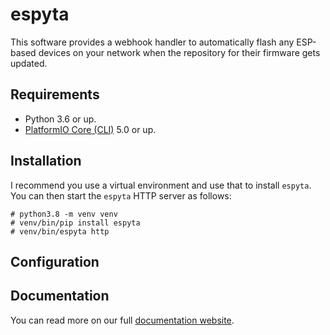 # espyta

This software provides a webhook handler to automatically flash any ESP-based
devices on your network when the repository for their firmware gets updated.

## Requirements

- Python 3.6 or up.
- [PlatformIO Core (CLI)](https://docs.platformio.org/en/latest/core/) 5.0 or up.

## Installation

I recommend you use a virtual environment and use that to install `espyta`. You
can then start the `espyta` HTTP server as follows:

```
# python3.8 -m venv venv
# venv/bin/pip install espyta
# venv/bin/espyta http
```

## Configuration

## Documentation

You can read more on our full [documentation website](https://espyta.readthedocs.io/en/latest/).

